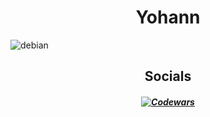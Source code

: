 <h1 align="center"> Yohann </h1>

![debian](https://img.shields.io/badge/Debian-A81D33?style=for-the-badge&logo=debian&logoColor=white)

<h2 align="center"> Socials </h2>

<h5 align="center">

  [![Codewars](https://img.shields.io/badge/Codewars-B1361E?style=for-the-badge&logo=Codewars&logoColor=white)](https://www.codewars.com/users/Sekelenao)

</h5>

